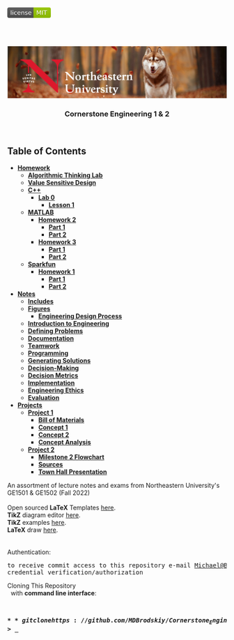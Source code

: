 <!-- PROJECT LOGO -->
<br />
<p align="left">
  <a href="https://github.com/MDBrodskiy/Cornerstone_Engineering/tree/master/LICENSE">
    <img src="images/LicenseImage.svg" alt="license" width="100" height="24"></a>
</p>
<br/>
<br/>

<!-- BACKGROUND & TITLE -->
<p align="center">
  <a href="https://github.com/MDBrodskiy/Cornerstone_Engineering">
    <img src="images/background.png" alt="background">
  </a>
  <h3 align="center">Cornerstone Engineering 1 & 2</h3>
<br />
</p>

<!-- TABLE OF CONTENTS -->
## Table of Contents

* [**Homework**](https://github.com/MDBrodskiy/Cornerstone_Engineering/tree/master/Homework/)
    * [**Algorithmic Thinking Lab**](https://github.com/MDBrodskiy/Cornerstone_Engineering/tree/master/Homework/ATR_MBROD.pdf)
    * [**Value Sensitive Design**](https://github.com/MDBrodskiy/Cornerstone_Engineering/tree/master/Homework/D3VSD.pdf)
    * [**C++**](https://github.com/MDBrodskiy/Cornerstone_Engineering/tree/master/Homework/C++/)
        * [**Lab 0**](https://github.com/MDBrodskiy/Cornerstone_Engineering/tree/master/Homework/C%2B%2B/Lab%200/)
            * [**Lesson 1**](https://github.com/MDBrodskiy/Cornerstone_Engineering/tree/master/Homework/C%2B%2B/Lab%200/CP0L1_MBROD.pdf)
    * [**MATLAB**](https://github.com/MDBrodskiy/Cornerstone_Engineering/tree/master/Homework/MATLAB/)
        * [**Homework 2**](https://github.com/MDBrodskiy/Cornerstone_Engineering/tree/master/Homework/MATLAB/ML2H/)
            * [**Part 1**](https://github.com/MDBrodskiy/Cornerstone_Engineering/tree/master/Homework/MATLAB/ML2H/ML2H1_MBROD.pdf)
            * [**Part 2**](https://github.com/MDBrodskiy/Cornerstone_Engineering/tree/master/Homework/MATLAB/ML2H/ML2H2_MBROD.pdf)
        * [**Homework 3**](https://github.com/MDBrodskiy/Cornerstone_Engineering/tree/master/Homework/MATLAB/ML3H/)
            * [**Part 1**](https://github.com/MDBrodskiy/Cornerstone_Engineering/tree/master/Homework/MATLAB/ML3H/ML3H1_MBROD.pdf)
            * [**Part 2**](https://github.com/MDBrodskiy/Cornerstone_Engineering/tree/master/Homework/MATLAB/ML3H/ML3H2_MBROD.pdf)
    * [**Sparkfun**](https://github.com/MDBrodskiy/Cornerstone_Engineering/tree/master/Homework/Sparkfun/)
        * [**Homework 1**](https://github.com/MDBrodskiy/Cornerstone_Engineering/tree/master/Homework/Sparkfun/SF1H/)
            * [**Part 1**](https://github.com/MDBrodskiy/Cornerstone_Engineering/tree/master/Homework/Sparkfun/SF1H/SF1H1_MBROD.pdf)
            * [**Part 2**](https://github.com/MDBrodskiy/Cornerstone_Engineering/tree/master/Homework/Sparkfun/SF1H/SF1H2_MBROD.pdf)
* [**Notes**](https://github.com/MDBrodskiy/Cornerstone_Engineering/tree/master/Notes/)
  * [**Includes**](https://github.com/MDBrodskiy/Cornerstone_Engineering/tree/master/Notes/Includes.tex)
  * [**Figures**](https://github.com/MDBrodskiy/Cornerstone_Engineering/tree/master/Notes/Figures/)
    * [**Engineering Design Process**](https://github.com/MDBrodskiy/Cornerstone_Engineering/tree/master/Notes/Figures/EDP.tex)
  * [**Introduction to Engineering**](https://github.com/MDBrodskiy/Cornerstone_Engineering/tree/master/Notes/Notes1.pdf)
  * [**Defining Problems**](https://github.com/MDBrodskiy/Cornerstone_Engineering/tree/master/Notes/Notes2.pdf)
  * [**Documentation**](https://github.com/MDBrodskiy/Cornerstone_Engineering/tree/master/Notes/Notes3.pdf)
  * [**Teamwork**](https://github.com/MDBrodskiy/Cornerstone_Engineering/tree/master/Notes/Notes4.pdf)
  * [**Programming**](https://github.com/MDBrodskiy/Cornerstone_Engineering/tree/master/Notes/Notes5.pdf)
  * [**Generating Solutions**](https://github.com/MDBrodskiy/Cornerstone_Engineering/tree/master/Notes/Notes6.pdf)
  * [**Decision-Making**](https://github.com/MDBrodskiy/Cornerstone_Engineering/tree/master/Notes/Notes7.pdf)
  * [**Decision Metrics**](https://github.com/MDBrodskiy/Cornerstone_Engineering/tree/master/Notes/Notes8.pdf)
  * [**Implementation**](https://github.com/MDBrodskiy/Cornerstone_Engineering/tree/master/Notes/Notes9.pdf)
  * [**Engineering Ethics**](https://github.com/MDBrodskiy/Cornerstone_Engineering/tree/master/Notes/Notes10.pdf)
  * [**Evaluation**](https://github.com/MDBrodskiy/Cornerstone_Engineering/tree/master/Notes/Notes11.pdf)
* [**Projects**](https://github.com/MDBrodskiy/Cornerstone_Engineering/tree/master/Projects/)
    * [**Project 1**](https://github.com/MDBrodskiy/Cornerstone_Engineering/tree/master/Projects/Project%201/)
        * [**Bill of Materials**](https://github.com/MDBrodskiy/Cornerstone_Engineering/tree/master/Projects/Project%201/BOM/BOM.pdf)
        * [**Concept 1**](https://github.com/MDBrodskiy/Cornerstone_Engineering/tree/master/Projects/Project%201/Milestone%201/Concept1.pdf)
        * [**Concept 2**](https://github.com/MDBrodskiy/Cornerstone_Engineering/tree/master/Projects/Project%201/Milestone%201/Concept2.pdf)
        * [**Concept Analysis**](https://github.com/MDBrodskiy/Cornerstone_Engineering/tree/master/Projects/Project%201/Milestone%202/ConceptAnalysis.pdf)
    * [**Project 2**](https://github.com/MDBrodskiy/Cornerstone_Engineering/tree/master/Projects/Project%202/)
        * [**Milestone 2 Flowchart**](https://github.com/MDBrodskiy/Cornerstone_Engineering/tree/master/Projects/Project%202/P2M2.pdf)
        * [**Sources**](https://github.com/MDBrodskiy/Cornerstone_Engineering/tree/master/Projects/Project%202/Sources.pdf)
        * [**Town Hall Presentation**](https://github.com/MDBrodskiy/Cornerstone_Engineering/tree/master/Projects/Project%202/TownHall.pdf)
<!--
  * [**Chapter 1**](#Notes/Chapter\ 1)
* [**Exams**](#Exams)
* [**Projects**](#Projects)
-->


An assortment of lecture notes and exams from Northeastern University's GE1501 & GE1502 (Fall 2022)
<br/> <br/> 
Open sourced **LaTeX** Templates [here](https://www.latextemplates.com/).
<br/>
**TikZ** diagram editor [here](https://www.mathcha.io/editor).
<br/>
**TikZ** examples [here](https://www.texample.net/tikz/example).
<br/>
**LaTeX** draw [here](https://www.latexdraw.com/).
<br/> <br/> <br/>
Authentication:   
    <pre>to receive commit access to this repository e-mail Michael@Brodskiy.com for credential verification/authorization</pre>

Cloning This Repository
</br>&nbsp;&nbsp;with **command line interface**:
    <pre>    
    **$** git clone https://github.com/MDBrodskiy/Cornerstone_Engineering.git    
    **$** **>**  **_**
    </pre>
